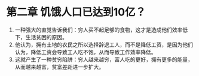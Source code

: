 # 第二章 饥饿人口已达到10亿？

1. 一种强大的直觉告诉我们：穷人买不起足够的食物，这才是造成他们效率低下，生活贫困的原因。
2. 他认为，拥有土地的农民之所以选择辞退工人，而不是降低工资，是因为他们认为，降低工资会导致工人吃不饱，从而导致工作效率降低。
3. 这就产生了一种贫穷陷阱：穷人越来越穷，富人吃的更好，拥有更多的能量，从而越来越富，贫富差距进一步扩大。
